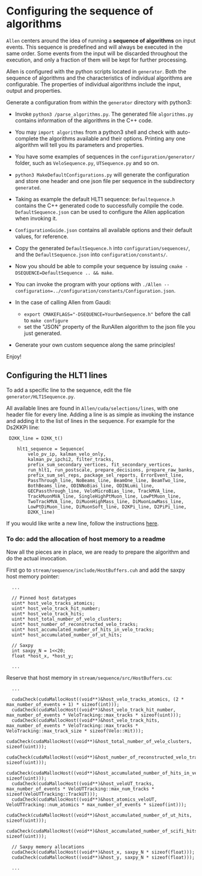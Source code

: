 Configuring the sequence of algorithms
===============

`Allen` centers around the idea of running a __sequence of algorithms__ on input events. This sequence is predefined and will always be executed in the same order.
Some events from the input will be discarded throughout the execution, and only a fraction of them will be kept for further processing.

Allen is configured with the python scripts located in `generator`. Both the sequence of algorithms and the characteristics of individual algorithms are configurable. The properties of individual algorithms include
the input, output and properties.

Generate a configuration from within the `generator` directory with python3:

* Invoke `python3 /parse_algorithms.py`. The generated file `algorithms.py` contains information of the algorithms in the C++ code.

* You may `import algorithms` from a python3 shell and check with auto-complete the algorithms available and their options. Printing any one algorithm will tell you its parameters and properties. 
* You have some examples of sequences in the `configuration/generator/` folder, such as `VeloSequence.py`, `UTSequence.py` and so on.
* `python3 MakeDefaultConfigurations.py` will generate the configuration and store one header and one json file per sequence in the subdirectory `generated`.
* Taking as example the default HLT1 sequence: `Defaultequence.h` contains the C++ generated code to successfully compile the code. `DefaultSequence.json`  can be used to configure the Allen application when invoking it. 
* `ConfigurationGuide.json` contains all available options and their default values, for reference.

* Copy the generated `DefaultSequence.h` into `configuration/sequences/`, and the `DefaultSequence.json` into `configuration/constants/`. 
* Now you should be able to compile your sequence by issuing `cmake -DSEQUENCE=DefaultSequence .. && make`. 
* You can invoke the program with your options with `./Allen --configuration=../configuration/constants/Configuration.json`.
* In the case of calling Allen from Gaudi:
  * `export CMAKEFLAGS="-DSEQUENCE=YourOwnSequence.h"` before the call to `make configure`
  * set the "JSON" property of the RunAllen algorithm to the json file you just generated.
* Generate your own custom sequence along the same principles!

Enjoy!

Configuring the HLT1 lines
---------------------------

To add a specific line to the sequence, 
edit the file `generator/HLT1Sequence.py`. 

All available lines are found in `Allen/cuda/selections/lines`, with one header file for every line. 
Adding a line is as simple as invoking the instance and adding it to the list of lines in the sequence. 
For example for the Ds2KKPi line:

```cclike=
 D2KK_line = D2KK_t()

    hlt1_sequence = Sequence(
        velo_pv_ip, kalman_velo_only,
        kalman_pv_ipchi2, filter_tracks,
        prefix_sum_secondary_vertices, fit_secondary_vertices,
        run_hlt1, run_postscale, prepare_decisions, prepare_raw_banks,
        prefix_sum_sel_reps, package_sel_reports, ErrorEvent_line,
        PassThrough_line, NoBeams_line, BeamOne_line, BeamTwo_line,
        BothBeams_line, ODINNoBias_line, ODINLumi_line,
        GECPassthrough_line, VeloMicroBias_line, TrackMVA_line,
        TrackMuonMVA_line, SingleHighPtMuon_line, LowPtMuon_line,
        TwoTrackMVA_line, DiMuonHighMass_line, DiMuonLowMass_line,
        LowPtDiMuon_line, DiMuonSoft_line, D2KPi_line, D2PiPi_line,
        D2KK_line)
```

If you would like write a new line, follow the instructions [here](https://gitlab.cern.ch/lhcb/Allen/blob/dovombru_update_documentation/cuda/selections/readme.md).


### To do: add the allocation of host memory to a readme

Now all the pieces are in place, we are ready to prepare the algorithm and do the actual invocation.

First go to `stream/sequence/include/HostBuffers.cuh` and add the saxpy host memory pointer:

```clike
  ...
    
  // Pinned host datatypes
  uint* host_velo_tracks_atomics;
  uint* host_velo_track_hit_number;
  uint* host_velo_track_hits;
  uint* host_total_number_of_velo_clusters;
  uint* host_number_of_reconstructed_velo_tracks;
  uint* host_accumulated_number_of_hits_in_velo_tracks;
  uint* host_accumulated_number_of_ut_hits;

  // Saxpy
  int saxpy_N = 1<<20;
  float *host_x, *host_y;

  ...
```

Reserve that host memory in `stream/sequence/src/HostBuffers.cu`:

```clike
  ...
    
  cudaCheck(cudaMallocHost((void**)&host_velo_tracks_atomics, (2 * max_number_of_events + 1) * sizeof(int)));
  cudaCheck(cudaMallocHost((void**)&host_velo_track_hit_number, max_number_of_events * VeloTracking::max_tracks * sizeof(uint)));
  cudaCheck(cudaMallocHost((void**)&host_velo_track_hits, max_number_of_events * VeloTracking::max_tracks * VeloTracking::max_track_size * sizeof(Velo::Hit)));
  cudaCheck(cudaMallocHost((void**)&host_total_number_of_velo_clusters, sizeof(uint)));
  cudaCheck(cudaMallocHost((void**)&host_number_of_reconstructed_velo_tracks, sizeof(uint)));
  cudaCheck(cudaMallocHost((void**)&host_accumulated_number_of_hits_in_velo_tracks, sizeof(uint)));
  cudaCheck(cudaMallocHost((void**)&host_veloUT_tracks, max_number_of_events * VeloUTTracking::max_num_tracks * sizeof(VeloUTTracking::TrackUT)));
  cudaCheck(cudaMallocHost((void**)&host_atomics_veloUT, VeloUTTracking::num_atomics * max_number_of_events * sizeof(int)));
  cudaCheck(cudaMallocHost((void**)&host_accumulated_number_of_ut_hits, sizeof(uint)));
  cudaCheck(cudaMallocHost((void**)&host_accumulated_number_of_scifi_hits, sizeof(uint)));
  
  // Saxpy memory allocations
  cudaCheck(cudaMallocHost((void**)&host_x, saxpy_N * sizeof(float)));
  cudaCheck(cudaMallocHost((void**)&host_y, saxpy_N * sizeof(float)));

  ...
```
